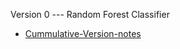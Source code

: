 Version 0 --- Random Forest Classifier

* [Cummulative-Version-notes](https://github.com/insomniac-klutz/Titanic-Kaggle-EDA/blob/master/Readme.txt)
